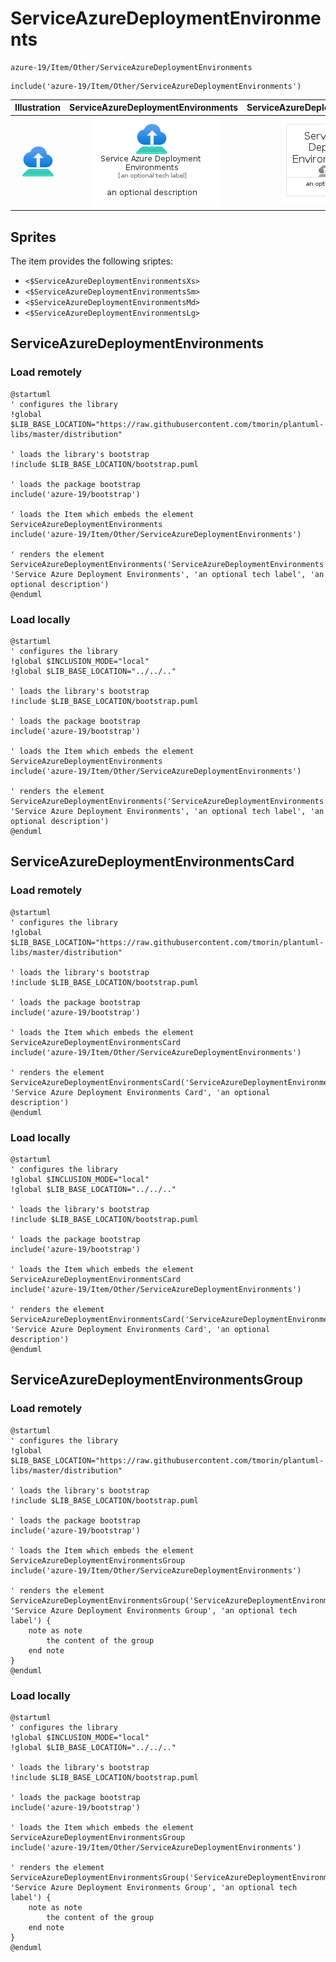# ServiceAzureDeploymentEnvironments


```text
azure-19/Item/Other/ServiceAzureDeploymentEnvironments
```

```text
include('azure-19/Item/Other/ServiceAzureDeploymentEnvironments')
```



| Illustration | ServiceAzureDeploymentEnvironments | ServiceAzureDeploymentEnvironmentsCard | ServiceAzureDeploymentEnvironmentsGroup |
| :---: | :---: | :---: | :---: |
| ![illustration for Illustration](../../../azure-19/Item/Other/ServiceAzureDeploymentEnvironments.png) | ![illustration for ServiceAzureDeploymentEnvironments](../../../azure-19/Item/Other/ServiceAzureDeploymentEnvironments.Local.png) | ![illustration for ServiceAzureDeploymentEnvironmentsCard](../../../azure-19/Item/Other/ServiceAzureDeploymentEnvironmentsCard.Local.png) | ![illustration for ServiceAzureDeploymentEnvironmentsGroup](../../../azure-19/Item/Other/ServiceAzureDeploymentEnvironmentsGroup.Local.png) |



## Sprites
The item provides the following sriptes:

- `<$ServiceAzureDeploymentEnvironmentsXs>`
- `<$ServiceAzureDeploymentEnvironmentsSm>`
- `<$ServiceAzureDeploymentEnvironmentsMd>`
- `<$ServiceAzureDeploymentEnvironmentsLg>`





## ServiceAzureDeploymentEnvironments

### Load remotely
```plantuml
@startuml
' configures the library
!global $LIB_BASE_LOCATION="https://raw.githubusercontent.com/tmorin/plantuml-libs/master/distribution"

' loads the library's bootstrap
!include $LIB_BASE_LOCATION/bootstrap.puml

' loads the package bootstrap
include('azure-19/bootstrap')

' loads the Item which embeds the element ServiceAzureDeploymentEnvironments
include('azure-19/Item/Other/ServiceAzureDeploymentEnvironments')

' renders the element
ServiceAzureDeploymentEnvironments('ServiceAzureDeploymentEnvironments', 'Service Azure Deployment Environments', 'an optional tech label', 'an optional description')
@enduml
```

### Load locally
```plantuml
@startuml
' configures the library
!global $INCLUSION_MODE="local"
!global $LIB_BASE_LOCATION="../../.."

' loads the library's bootstrap
!include $LIB_BASE_LOCATION/bootstrap.puml

' loads the package bootstrap
include('azure-19/bootstrap')

' loads the Item which embeds the element ServiceAzureDeploymentEnvironments
include('azure-19/Item/Other/ServiceAzureDeploymentEnvironments')

' renders the element
ServiceAzureDeploymentEnvironments('ServiceAzureDeploymentEnvironments', 'Service Azure Deployment Environments', 'an optional tech label', 'an optional description')
@enduml
```

## ServiceAzureDeploymentEnvironmentsCard

### Load remotely
```plantuml
@startuml
' configures the library
!global $LIB_BASE_LOCATION="https://raw.githubusercontent.com/tmorin/plantuml-libs/master/distribution"

' loads the library's bootstrap
!include $LIB_BASE_LOCATION/bootstrap.puml

' loads the package bootstrap
include('azure-19/bootstrap')

' loads the Item which embeds the element ServiceAzureDeploymentEnvironmentsCard
include('azure-19/Item/Other/ServiceAzureDeploymentEnvironments')

' renders the element
ServiceAzureDeploymentEnvironmentsCard('ServiceAzureDeploymentEnvironmentsCard', 'Service Azure Deployment Environments Card', 'an optional description')
@enduml
```

### Load locally
```plantuml
@startuml
' configures the library
!global $INCLUSION_MODE="local"
!global $LIB_BASE_LOCATION="../../.."

' loads the library's bootstrap
!include $LIB_BASE_LOCATION/bootstrap.puml

' loads the package bootstrap
include('azure-19/bootstrap')

' loads the Item which embeds the element ServiceAzureDeploymentEnvironmentsCard
include('azure-19/Item/Other/ServiceAzureDeploymentEnvironments')

' renders the element
ServiceAzureDeploymentEnvironmentsCard('ServiceAzureDeploymentEnvironmentsCard', 'Service Azure Deployment Environments Card', 'an optional description')
@enduml
```

## ServiceAzureDeploymentEnvironmentsGroup

### Load remotely
```plantuml
@startuml
' configures the library
!global $LIB_BASE_LOCATION="https://raw.githubusercontent.com/tmorin/plantuml-libs/master/distribution"

' loads the library's bootstrap
!include $LIB_BASE_LOCATION/bootstrap.puml

' loads the package bootstrap
include('azure-19/bootstrap')

' loads the Item which embeds the element ServiceAzureDeploymentEnvironmentsGroup
include('azure-19/Item/Other/ServiceAzureDeploymentEnvironments')

' renders the element
ServiceAzureDeploymentEnvironmentsGroup('ServiceAzureDeploymentEnvironmentsGroup', 'Service Azure Deployment Environments Group', 'an optional tech label') {
    note as note
        the content of the group
    end note
}
@enduml
```

### Load locally
```plantuml
@startuml
' configures the library
!global $INCLUSION_MODE="local"
!global $LIB_BASE_LOCATION="../../.."

' loads the library's bootstrap
!include $LIB_BASE_LOCATION/bootstrap.puml

' loads the package bootstrap
include('azure-19/bootstrap')

' loads the Item which embeds the element ServiceAzureDeploymentEnvironmentsGroup
include('azure-19/Item/Other/ServiceAzureDeploymentEnvironments')

' renders the element
ServiceAzureDeploymentEnvironmentsGroup('ServiceAzureDeploymentEnvironmentsGroup', 'Service Azure Deployment Environments Group', 'an optional tech label') {
    note as note
        the content of the group
    end note
}
@enduml
```

